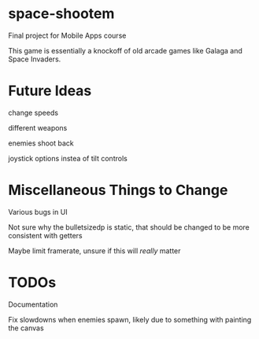 # space-shootem
Final project for Mobile Apps course

This game is essentially a knockoff of old arcade games like Galaga and Space Invaders.

# Future Ideas
change speeds

different weapons

enemies shoot back

joystick options instea of tilt controls

# Miscellaneous Things to Change
Various bugs in UI

Not sure why the bulletsizedp is static, that should be changed to be more consistent with getters

Maybe limit framerate, unsure if this will *really* matter

# TODOs
Documentation

Fix slowdowns when enemies spawn, likely due to something with painting the canvas

